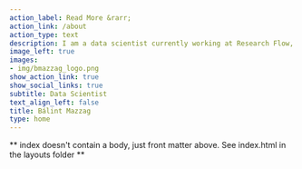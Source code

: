 ```yaml
---
action_label: Read More &rarr;
action_link: /about
action_type: text
description: I am a data scientist currently working at Research Flow, a Hungarian company working with biostatistics. My main research topics are Natural Language Processing and data visualisation, however my interest for network science is also increasing. I currently attend Finance MSc at the Corvinus University of Budapest. This website is created for publishing and sharing my academic or hobby researches, and for other projects.
image_left: true
images:
- img/bmazzag_logo.png
show_action_link: true
show_social_links: true
subtitle: Data Scientist
text_align_left: false
title: Bálint Mazzag
type: home
---
```


** index doesn't contain a body, just front matter above.
See index.html in the layouts folder **
